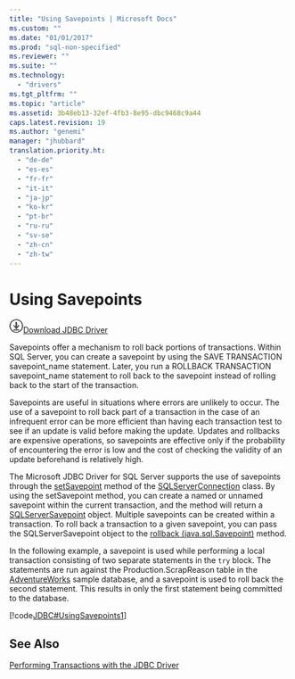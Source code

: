 ```yaml
---
title: "Using Savepoints | Microsoft Docs"
ms.custom: ""
ms.date: "01/01/2017"
ms.prod: "sql-non-specified"
ms.reviewer: ""
ms.suite: ""
ms.technology: 
  - "drivers"
ms.tgt_pltfrm: ""
ms.topic: "article"
ms.assetid: 3b48eb13-32ef-4fb3-8e95-dbc9468c9a44
caps.latest.revision: 19
ms.author: "genemi"
manager: "jhubbard"
translation.priority.ht: 
  - "de-de"
  - "es-es"
  - "fr-fr"
  - "it-it"
  - "ja-jp"
  - "ko-kr"
  - "pt-br"
  - "ru-ru"
  - "sv-se"
  - "zh-cn"
  - "zh-tw"
---
```

# Using Savepoints
![Download](../../ssdt/media/download.png)[Download JDBC Driver](http://go.microsoft.com/fwlink/?LinkId=245496)

  Savepoints offer a mechanism to roll back portions of transactions. Within SQL Server, you can create a savepoint by using the SAVE TRANSACTION savepoint_name statement. Later, you run a ROLLBACK TRANSACTION savepoint_name statement to roll back to the savepoint instead of rolling back to the start of the transaction.  
  
 Savepoints are useful in situations where errors are unlikely to occur. The use of a savepoint to roll back part of a transaction in the case of an infrequent error can be more efficient than having each transaction test to see if an update is valid before making the update. Updates and rollbacks are expensive operations, so savepoints are effective only if the probability of encountering the error is low and the cost of checking the validity of an update beforehand is relatively high.  
  
 The Microsoft JDBC Driver for SQL Server supports the use of savepoints through the [setSavepoint](../../connect/jdbc/reference/setsavepoint-method--sqlserverconnection-.md) method of the [SQLServerConnection](../../connect/jdbc/reference/sqlserverconnection-class.md) class. By using the setSavepoint method, you can create a named or unnamed savepoint within the current transaction, and the method will return a [SQLServerSavepoint](../../connect/jdbc/reference/sqlserversavepoint-class.md) object. Multiple savepoints can be created within a transaction. To roll back a transaction to a given savepoint, you can pass the SQLServerSavepoint object to the [rollback (java.sql.Savepoint)](../../connect/jdbc/reference/rollback-method--java.sql.savepoint-.md) method.  
  
 In the following example, a savepoint is used while performing a local transaction consisting of two separate statements in the `try` block. The statements are run against the Production.ScrapReason table in the [AdventureWorks](http://msftdbprodsamples.codeplex.com/) sample database, and a savepoint is used to roll back the second statement. This results in only the first statement being committed to the database.  
  
 [!code[JDBC#UsingSavepoints1](../../connect/jdbc/codesnippet/Java/using-savepoints_1.java)]  
  
## See Also  
 [Performing Transactions with the JDBC Driver](../../connect/jdbc/performing-transactions-with-the-jdbc-driver.md)  
  
  
